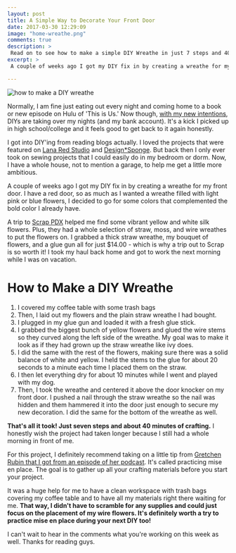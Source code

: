 ```yaml
---
layout: post
title: A Simple Way to Decorate Your Front Door
date: 2017-03-30 12:29:09
image: "home-wreathe.png"
comments: true
description: >
 Read on to see how to make a simple DIY Wreathe in just 7 steps and 40 minutes. The project was surprisingly simple turned out beautifully!
excerpt: >
 A couple of weeks ago I got my DIY fix in by creating a wreathe for my front door. I have a red door, so as much as I wanted a wreathe filled with light pink or blue flowers, I decided to go for some colors that complemented the bold color I already have.

---
```

![how to make a DIY wreathe](/katalog/assets/home-wreathe.png)

Normally, I am fine just eating out every night and coming home to a book or new episode on Hulu of 'This is Us.' Now though, [with my new intentions](http://katalogspace.com/2017/03/28/the-year-i-want-to-be-happy.html), DIYs are taking over my nights (and my bank account). It's a kick I picked up in high school/college and it feels good to get back to it again honestly.

I got into DIY'ing from reading blogs actually. I loved the projects that were featured on [Lana Red Studio](http://www.lanaredstudio.com/) and [Design*Sponge](http://www.lanaredstudio.com/). But back then I only ever took on sewing projects that I could easily do in my bedroom or dorm. Now, I have a whole house, not to mention a garage, to help me get a little more ambitious.

A couple of weeks ago I got my DIY fix in by creating a wreathe for my front door. I have a red door, so as much as I wanted a wreathe filled with light pink or blue flowers, I decided to go for some colors that complemented the bold color I already have.

A trip to [Scrap PDX](http://scrappdx.org/) helped me find some vibrant yellow and white silk flowers. Plus, they had a whole selection of straw, moss, and wire wreathes to put the flowers on. I grabbed a thick straw wreathe, my bouquet of flowers, and a glue gun all for just $14.00 - which is why a trip out to Scrap is so worth it! I took my haul back home and got to work the next morning while I was on vacation.

# How to Make a DIY Wreathe

1. I covered my coffee table with some trash bags
2. Then, I laid out my flowers and the plain straw wreathe I had bought.
3. I plugged in my glue gun and loaded it with a fresh glue stick.
4. I grabbed the biggest bunch of yellow flowers and glued the wire stems so they curved along the left side of the wreathe. My goal was to make it look as if they had grown up the straw wreathe like ivy does.
5. I did the same with the rest of the flowers, making sure there was a solid balance of white and yellow. I held the stems to the glue for about 20 seconds to a minute each time I placed them on the straw.
6. I then let everything dry for about 10 minutes while I went and played with my dog.
7. Then, I took the wreathe and centered it above the door knocker on my front door. I pushed a nail through the straw wreathe so the nail was hidden and them hammered it into the door just enough to secure my new decoration. I did the same for the bottom of the wreathe as well.

**That's all it took! Just seven steps and about 40 minutes of crafting.** I honestly wish the project had taken longer because I still had a whole morning in front of me.

For this project, I definitely recommend taking on a little tip from [Gretchen Rubin that I got from an episode of her podcast](http://gretchenrubin.com/happiness_project/2016/12/podcast-95-mis-en-place/). It's called practicing mise en place. The goal is to gather up all your crafting materials before you start your project.

It was a huge help for me to have a clean workspace with trash bags covering my coffee table and to have all my materials right there waiting for me. **That way, I didn't have to scramble for any supplies and could just focus on the placement of my wire flowers. It's definitely worth a try to practice mise en place during your next DIY too!**

I can't wait to hear in the comments what you're working on this week as well. Thanks for reading guys.  
